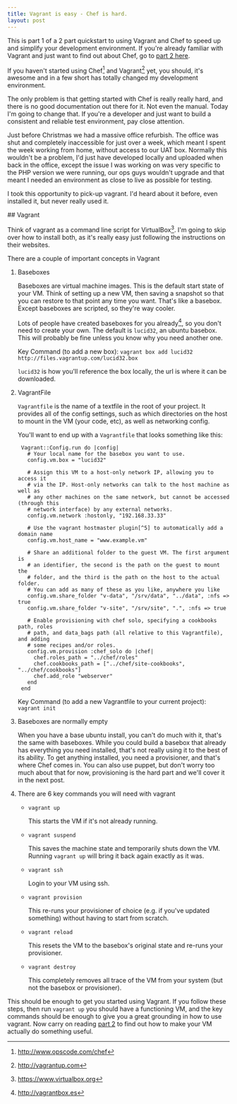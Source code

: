 ```yaml
---
title: Vagrant is easy - Chef is hard.
layout: post
---
```


This is part 1 of a 2 part quickstart to using Vagrant and Chef to speed up and simplify your development environment.  If you're already familiar with Vagrant and just want to find out about Chef, go to [part 2 here](/2013/01/15/vagrant-is-easy-chef-is-hard-part2.html).

If you haven't started using Chef[^1] and Vagrant[^2] yet, you should, it's awesome and in a few short has totally changed my development environment.

The only problem is that getting started with Chef is really really hard, and there is no good documentation out there for it.  Not even the manual.  Today I'm going to change that.  If you're a developer and just want to build a consistent and reliable test environment, pay close attention.

Just before Christmas we had a massive office refurbish.  The office was shut and completely inaccessible for just over a week, which meant I spent the week working from home, without access to our UAT box.  Normally this wouldn't be a problem, I'd just have developed locally and uploaded when back in the office, except the issue I was working on was very specific to the PHP version we were running, our ops guys wouldn't upgrade and that meant I needed an environment as close to live as possible for testing.

I took this opportunity to pick-up vagrant.  I'd heard about it before, even installed it, but never really used it.

## Vagrant

Think of vagrant as a command line script for VirtualBox[^3].  I'm going to skip over how to install both, as it's really easy just following the instructions on their websites.

There are a couple of important concepts in Vagrant

1. Baseboxes

    Baseboxes are virtual machine images.  This is the default start state of your VM.  Think of setting up a new VM, then saving a snapshot so that you can restore to that point any time you want.  That's like a basebox.  Except baseboxes are scripted, so they're way cooler.

    Lots of people have created baseboxes for you already[^4], so you don't need to create your own.  The default is `lucid32`, an ubuntu basebox.  This will probably be fine unless you know why you need another one.

    Key Command (to add a new box): `vagrant box add lucid32 http://files.vagrantup.com/lucid32.box`

    `lucid32` is how you'll reference the box locally, the url is where it can be downloaded.


2. VagrantFile

    `Vagrantfile` is the name of a textfile in the root of your project.  It provides all of the config settings, such as which directories on the host to mount in the VM (your code, etc), as well as networking config.

    You'll want to end up with a `Vagrantfile` that looks something like this:

        Vagrant::Config.run do |config|
          # Your local name for the basebox you want to use.
          config.vm.box = "lucid32"

          # Assign this VM to a host-only network IP, allowing you to access it
          # via the IP. Host-only networks can talk to the host machine as well as
          # any other machines on the same network, but cannot be accessed (through this
          # network interface) by any external networks.
          config.vm.network :hostonly, "192.168.33.33"

          # Use the vagrant hostmaster plugin[^5] to automatically add a domain name
          config.vm.host_name = "www.example.vm"

          # Share an additional folder to the guest VM. The first argument is
          # an identifier, the second is the path on the guest to mount the
          # folder, and the third is the path on the host to the actual folder.
          # You can add as many of these as you like, anywhere you like
          config.vm.share_folder "v-data", "/srv/data", "../data", :nfs => true
          config.vm.share_folder "v-site", "/srv/site", ".", :nfs => true

          # Enable provisioning with chef solo, specifying a cookbooks path, roles
          # path, and data_bags path (all relative to this Vagrantfile), and adding
          # some recipes and/or roles.
          config.vm.provision :chef_solo do |chef|
            chef.roles_path = "../chef/roles"
            chef.cookbooks_path = ["../chef/site-cookbooks", "../chef/cookbooks"]
            chef.add_role "webserver"
          end
        end

    Key Command (to add a new Vagrantfile to your current project): `vagrant init`

3. Baseboxes are normally empty

    When you have a base ubuntu install, you can't do much with it, that's the same with baseboxes.  While you could build a basebox that already has everything you need installed, that's not really using it to the best of its ability.  To get anything installed, you need a provisioner, and that's where Chef comes in.  You can also use puppet, but don't worry too much about that for now, provisioning is the hard part and we'll cover it in the next post.

4. There are 6 key commands you will need with vagrant

    * `vagrant up`

        This starts the VM if it's not already running.

    * `vagrant suspend`

        This saves the machine state and temporarily shuts down the VM.  Running `vagrant up` will bring it back again exactly as it was.

    * `vagrant ssh`

        Login to your VM using ssh.

    * `vagrant provision`

        This re-runs your provisioner of choice (e.g. if you've updated something) without having to start from scratch.

    * `vagrant reload`

        This resets the VM to the basebox's original state and re-runs your provisioner.

    * `vagrant destroy`

        This completely removes all trace of the VM from your system (but not the basebox or provisioner).

This should be enough to get you started using Vagrant.  If you follow these steps, then run `vagrant up` you should have a functioning VM, and the key commands should be enough to give you a great grounding in how to use vagrant.  Now carry on reading [part 2](/2013/01/15/vagrant-is-easy-chef-is-hard-part2.html) to find out how to make your VM actually do something useful.


[^1]: http://www.opscode.com/chef
[^2]: http://vagrantup.com
[^3]: https://www.virtualbox.org
[^4]: http://vagrantbox.es
[^5]: https://github.com/mosaicxm/vagrant-hostmaster
